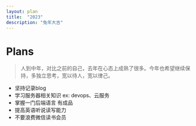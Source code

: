 ```yaml
---
layout: plan
title:  "2023"
description: "兔年大吉"
---
```


# Plans

> 人到中年，对比之前的自己，去年在心态上成熟了很多。今年也希望继续保持，多独立思考，宽以待人，宽以律己。

* 坚持记录blog
* 学习服务器相关知识 ex: devops、云服务
* 掌握一门后端语言 有成品
* 提高英语听说读写能力
* 不要浪费微信读书会员



